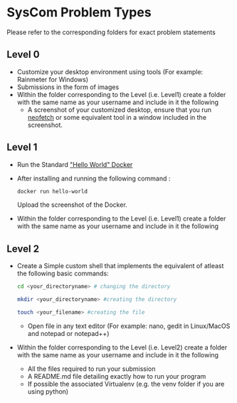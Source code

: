 # SysCom Problem Types
Please refer to the corresponding folders for exact problem statements

## Level 0
- Customize your desktop environment using tools (For example: Rainmeter for Windows)
- Submissions in the form of images
- Within the folder corresponding to the Level (i.e. Level1) create a folder with the same name as your username and include in it the following
  + A screenshot of your customized desktop, ensure that you run [neofetch](https://github.com/dylanaraps/neofetch) or some equivalent tool in a window included in the screenshot.

## Level 1
- Run the Standard ["Hello World" Docker](https://www.geeksforgeeks.org/docker-hello-world/)
- After installing and running the following command :
  
     ```bash
   docker run hello-world
   ```
  Upload the screenshot of the Docker.
- Within the folder corresponding to the Level (i.e. Level1) create a folder with the same name as your username and include in it the following

## Level 2
- Create a Simple custom shell that implements the equivalent of atleast the following basic commands:
  
  ```bash
  cd <your_directoryname> # changing the directory
  ```
  ```bash
  mkdir <your_directoryname> #creating the directory
  ```
  ```bash
  touch <your_filename> #creating the file
  ```
  
  + Open file in any text editor (For example: nano, gedit in Linux/MacOS and notepad or notepad++)
- Within the folder corresponding to the Level (i.e. Level2) create a folder with the same name as your username and include in it the following
  + All the files required to run your submission
  + A README.md file detailing exactly how to run your program
  + If possible the associated Virtualenv (e.g. the venv folder if you are using python)

